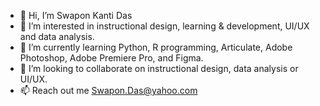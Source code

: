 - 👋 Hi, I’m Swapon Kanti Das
- 👀 I’m interested in instructional design, learning & development, UI/UX and data analysis.
- 🌱 I’m currently learning Python, R programming, Articulate, Adobe Photoshop, Adobe Premiere Pro, and Figma.
- 💞️ I’m looking to collaborate on instructional design, data analysis or UI/UX. 
- 📫 Reach out me Swapon.Das@yahoo.com

<!---
swapon1/swapon1 is a ✨ special ✨ repository because its `README.md` (this file) appears on your GitHub profile.
You can click the Preview link to take a look at your changes.
--->
